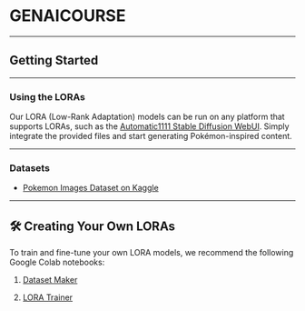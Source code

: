 # GENAICOURSE

---

## Getting Started

---

### Using the LORAs

Our LORA (Low-Rank Adaptation) models can be run on any platform that supports LORAs, such as the [Automatic1111 Stable Diffusion WebUI](https://github.com/AUTOMATIC1111/stable-diffusion-webui). Simply integrate the provided files and start generating Pokémon-inspired content.

---

### Datasets

- [Pokemon Images Dataset on Kaggle](https://www.kaggle.com/datasets/kvpratama/pokemon-images-dataset)

---

## 🛠️ Creating Your Own LORAs

To train and fine-tune your own LORA models, we recommend the following Google Colab notebooks:

1. [Dataset Maker](https://colab.research.google.com/github/hollowstrawberry/kohya-colab/blob/main/Dataset_Maker.ipynb)

2. [LORA Trainer](https://colab.research.google.com/github/hollowstrawberry/kohya-colab/blob/main/Lora_Trainer.ipynb)
